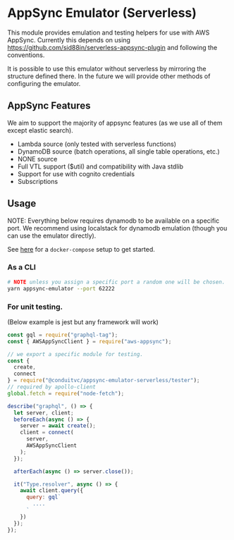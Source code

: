 # AppSync Emulator (Serverless)

This module provides emulation and testing helpers for use with AWS AppSync. Currently this depends on using https://github.com/sid88in/serverless-appsync-plugin and following the conventions.

It is possible to use this emulator without serverless by mirroring the structure defined there. In the future we will provide other methods of configuring the emulator.

## AppSync Features

We aim to support the majority of appsync features (as we use all of them except elastic search).

 - Lambda source (only tested with serverless functions)
 - DynamoDB source (batch operations, all single table operations, etc.)
 - NONE source
 - Full VTL support ($util) and compatibility with Java stdlib
 - Support for use with cognito credentials
 - Subscriptions

## Usage

NOTE: Everything below requires dynamodb to be available on a specific port. We recommend using localstack for dynamodb emulation (though you can use the emulator directly).

See [here](https://github.com/ConduitVC/appsync-serverless-emulator-example/blob/master/docker-compose.yml) for a `docker-compose` setup to get started.

### As a CLI

```sh
# NOTE unless you assign a specific port a random one will be chosen.
yarn appsync-emulator --port 62222
```

### For unit testing.

(Below example is jest but any framework will work)

```js
const gql = require("graphql-tag");
const { AWSAppSyncClient } = require("aws-appsync");

// we export a specific module for testing.
const {
  create,
  connect
} = require("@conduitvc/appsync-emulator-serverless/tester");
// required by apollo-client
global.fetch = require("node-fetch");

describe("graphql", () => {
  let server, client;
  beforeEach(async () => {
    server = await create();
    client = connect(
      server,
      AWSAppSyncClient
    );
  });

  afterEach(async () => server.close());

  it("Type.resolver", async () => {
    await client.query({
      query: gql`
        ....
      `
    })
  });
});

```
